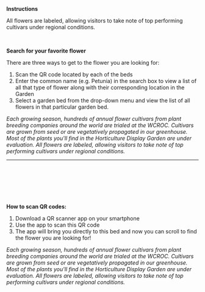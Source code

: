 **Instructions**

 All flowers are labeled, allowing visitors to take note of top performing cultivars under regional conditions.
 
 <br>
 
**Search for your favorite flower**

 There are three ways to get to the flower you are looking for:
 1. Scan the QR code located by each of the beds
 2. Enter the common name (e.g. Petunia) in the search box to view a list of all that type of flower along with their corresponding location in the Garden
 3. Select a garden bed from the drop-down menu and view the list of all flowers in that particular garden bed.

_Each growing season, hundreds of annual flower cultivars from plant breeding companies around the world are trialed at the WCROC. Cultivars are grown from seed or are vegetatively propagated in our greenhouse. Most of the plants you'll find in the Horticulture Display Garden are under evaluation. All flowers are labeled, allowing visitors to take note of top performing cultivars under regional conditions._
___
<br>
<br>
<br>
<br>
<br>

**How to scan QR codes:**
1. Download a QR scanner app on your smartphone
2. Use the app to scan this QR code 
3. The app will bring you directly to this bed and now you can scroll to find the flower you are looking for!

_Each growing season, hundreds of annual flower cultivars from plant breeding companies around the world are trialed at the WCROC. Cultivars are grown from seed or are vegetatively propagated in our greenhouse. Most of the plants you'll find in the Horticulture Display Garden are under evaluation. All flowers are labeled, allowing visitors to take note of top performing cultivars under regional conditions._

